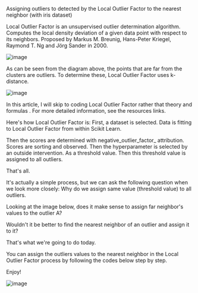 Assigning outliers to detected by the Local Outlier Factor to the nearest neighbor (with iris dataset)

Local Outlier Factor is an unsupervised outlier determination algorithm. Computes the local density deviation of a given data point with respect to its neighbors. Proposed by Markus M. Breunig, Hans-Peter Kriegel, Raymond T. Ng and Jörg Sander in 2000.

![image](https://user-images.githubusercontent.com/89804884/194721193-48294406-38af-47aa-8332-2c3e041494c9.png)

As can be seen from the diagram above, the points that are far from the clusters are outliers. To determine these, Local Outlier Factor uses k-distance.

![image](https://user-images.githubusercontent.com/89804884/194721238-ade40c7e-e5b2-4a1d-ab20-dc1696b3d294.png)

In this article, I will skip to coding Local Outlier Factor rather that theory and formulas .
For more detailed information, see the resources links.

Here's how Local Outlier Factor is:
First, a dataset is selected. Data is fitting to Local Outlier Factor from within Scikit Learn.

Then the scores are determined with negative_outlier_factor_ attribution. Scores are sorting and observed.
Then the hyperparameter is selected by an outside intervention. As a threshold value. Then this threshold value is assigned to all outliers.

That's all.

It's actually a simple process, but we can ask the following question when we look more closely: Why do we assign same value (threshold value) to all outliers.

Looking at the image below, does it make sense to assign far neighbor's values to the outlier A?

Wouldn't it be better to find the nearest neighbor of an outlier and assign it to it?

That's what we're going to do today.

You can assign the outliers values to the nearest neighbor in the Local Outlier Factor process by following the codes below step by step.

Enjoy!

![image](https://user-images.githubusercontent.com/89804884/194721254-c13858ff-7c11-4953-9e8c-5429292cb643.png)

